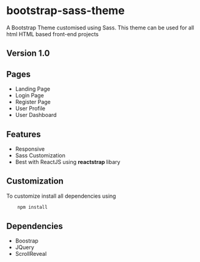 # bootstrap-sass-theme

<p> A Bootstrap Theme customised using Sass. This theme can be used for all html HTML based front-end projects
</p>

## Version 1.0

## Pages

<ul>
    <li> Landing Page  </li>
    <li> Login Page    </li>
    <li> Register Page </li>
    <li> User Profile </li>
    <li> User Dashboard </li>
</ul>

## Features

<ul>
    <li> Responsive  </li>
    <li> Sass Customization   </li>
    <li> Best with ReactJS using <b> reactstrap </b>libary </li>
</ul>

## Customization

To customize install all dependencies using

```sh
    npm install
```

## Dependencies

<ul>
    <li> Boostrap  </li>
    <li> JQuery   </li>
    <li> ScrollReveal </li>
</ul>
